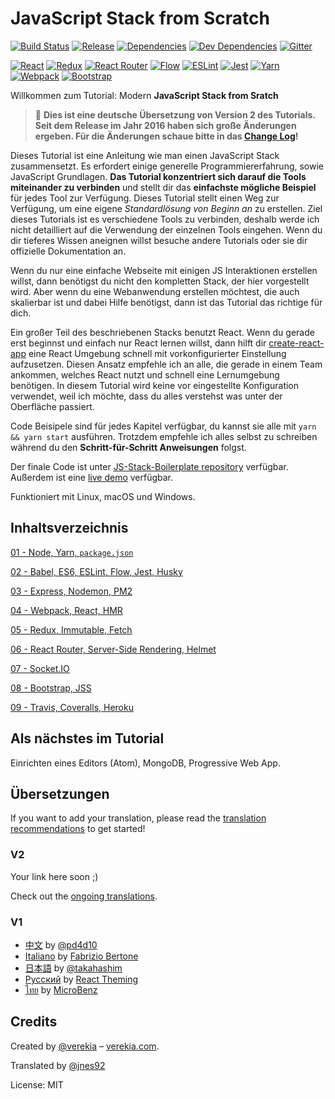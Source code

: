 # JavaScript Stack from Scratch

[![Build Status](https://travis-ci.org/verekia/js-stack-from-scratch.svg?branch=master)](https://travis-ci.org/verekia/js-stack-from-scratch)
[![Release](https://img.shields.io/github/release/verekia/js-stack-from-scratch.svg?style=flat-square)](https://github.com/verekia/js-stack-from-scratch/releases)
[![Dependencies](https://img.shields.io/david/verekia/js-stack-boilerplate.svg?style=flat-square)](https://david-dm.org/verekia/js-stack-boilerplate)
[![Dev Dependencies](https://img.shields.io/david/dev/verekia/js-stack-boilerplate.svg?style=flat-square)](https://david-dm.org/verekia/js-stack-boilerplate?type=dev)
[![Gitter](https://img.shields.io/gitter/room/js-stack-from-scratch/Lobby.svg?style=flat-square)](https://gitter.im/js-stack-from-scratch/)

[![React](/img/react-padded-90.png)](https://facebook.github.io/react/)
[![Redux](/img/redux-padded-90.png)](http://redux.js.org/)
[![React Router](/img/react-router-padded-90.png)](https://github.com/ReactTraining/react-router)
[![Flow](/img/flow-padded-90.png)](https://flowtype.org/)
[![ESLint](/img/eslint-padded-90.png)](http://eslint.org/)
[![Jest](/img/jest-padded-90.png)](https://facebook.github.io/jest/)
[![Yarn](/img/yarn-padded-90.png)](https://yarnpkg.com/)
[![Webpack](/img/webpack-padded-90.png)](https://webpack.github.io/)
[![Bootstrap](/img/bootstrap-padded-90.png)](http://getbootstrap.com/)

Willkommen zum Tutorial: Modern **JavaScript Stack from Sratch**

> 🎉  **Dies ist eine deutsche Übersetzung von Version 2 des Tutorials. Seit dem Release im Jahr 2016 haben sich große Änderungen ergeben. Für die Änderungen schaue bitte in das [Change Log](/CHANGELOG.md)!**

Dieses Tutorial ist eine Anleitung wie man einen JavaScript Stack zusammensetzt. Es erfordert einige generelle Programmiererfahrung, sowie JavaScript Grundlagen. **Das Tutorial konzentriert sich darauf die Tools miteinander zu verbinden** und stellt dir das **einfachste mögliche Beispiel** für jedes Tool zur Verfügung.
Dieses Tutorial stellt einen Weg zur Verfügung, um eine eigene *Standardlösung von Beginn an* zu erstellen. Ziel dieses Tutorials ist es verschiedene Tools zu verbinden, deshalb werde ich nicht detailliert auf die Verwendung der einzelnen Tools eingehen. Wenn du dir tieferes Wissen aneignen willst besuche andere Tutorials oder sie dir offizielle Dokumentation an.

Wenn du nur eine einfache Webseite mit einigen JS Interaktionen erstellen willst, dann benötigst du nicht den kompletten Stack, der hier vorgestellt wird. Aber wenn du eine Webanwendung erstellen möchtest, die auch skalierbar ist und dabei Hilfe benötigst, dann ist das Tutorial das richtige für dich.

Ein großer Teil des beschriebenen Stacks benutzt React. Wenn du gerade erst beginnst und einfach nur React lernen willst, dann hilft dir [create-react-app](https://github.com/facebookincubator/create-react-app) eine React Umgebung schnell mit vorkonfigurierter Einstellung aufzusetzen. Diesen Ansatz empfehle ich an alle, die gerade in einem Team ankommen, welches React nutzt und schnell eine Lernumgebung benötigen. In diesem Tutorial wird keine vor eingestellte Konfiguration verwendet, weil ich möchte, dass du alles verstehst was unter der Oberfläche passiert. 

Code Beisipele sind für jedes Kapitel verfügbar, du kannst sie alle mit `yarn && yarn start` ausführen. Trotzdem empfehle ich alles selbst zu schreiben während du den **Schritt-für-Schritt Anweisungen** folgst.

Der finale Code ist unter [JS-Stack-Boilerplate repository](https://github.com/verekia/js-stack-boilerplate) verfügbar. Außerdem ist eine [live demo](https://js-stack.herokuapp.com/) verfügbar.

Funktioniert mit Linux, macOS und Windows.


## Inhaltsverzeichnis

[01 - Node, Yarn, `package.json`](/tutorial/01-node-yarn-package-json.md#readme)

[02 - Babel, ES6, ESLint, Flow, Jest, Husky](/tutorial/02-babel-es6-eslint-flow-jest-husky.md#readme)

[03 - Express, Nodemon, PM2](/tutorial/03-express-nodemon-pm2.md#readme)

[04 - Webpack, React, HMR](/tutorial/04-webpack-react-hmr.md#readme)

[05 - Redux, Immutable, Fetch](/tutorial/05-redux-immutable-fetch.md#readme)

[06 - React Router, Server-Side Rendering, Helmet](/tutorial/06-react-router-ssr-helmet.md#readme)

[07 - Socket.IO](/tutorial/07-socket-io.md#readme)

[08 - Bootstrap, JSS](/tutorial/08-bootstrap-jss.md#readme)

[09 - Travis, Coveralls, Heroku](/tutorial/09-travis-coveralls-heroku.md#readme)

## Als nächstes im Tutorial

Einrichten eines Editors (Atom), MongoDB, Progressive Web App.

## Übersetzungen

If you want to add your translation, please read the [translation recommendations](/how-to-translate.md) to get started!

### V2

Your link here soon ;)

Check out the [ongoing translations](https://github.com/verekia/js-stack-from-scratch/issues/147).

### V1

- [中文](https://github.com/pd4d10/js-stack-from-scratch) by [@pd4d10](http://github.com/pd4d10)
- [Italiano](https://github.com/fbertone/js-stack-from-scratch) by [Fabrizio Bertone](https://github.com/fbertone)
- [日本語](https://github.com/takahashim/js-stack-from-scratch) by [@takahashim](https://github.com/takahashim)
- [Русский](https://github.com/UsulPro/js-stack-from-scratch) by [React Theming](https://github.com/sm-react/react-theming)
- [ไทย](https://github.com/MicroBenz/js-stack-from-scratch) by [MicroBenz](https://github.com/MicroBenz)

## Credits

Created by [@verekia](https://twitter.com/verekia) – [verekia.com](http://verekia.com/).

Translated by [@jnes92](https://github.com/jnes92)

License: MIT
